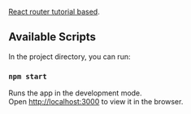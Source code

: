 [React router tutorial based](https://codeburst.io/getting-started-with-react-router-5c978f70df91).

## Available Scripts

In the project directory, you can run:

### `npm start`

Runs the app in the development mode.<br>
Open [http://localhost:3000](http://localhost:3000) to view it in the browser.
